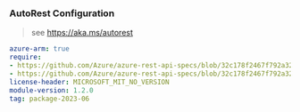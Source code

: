 ### AutoRest Configuration

> see https://aka.ms/autorest

``` yaml
azure-arm: true
require:
- https://github.com/Azure/azure-rest-api-specs/blob/32c178f2467f792a322f56174be244135d2c907f/specification/iothub/resource-manager/readme.md
- https://github.com/Azure/azure-rest-api-specs/blob/32c178f2467f792a322f56174be244135d2c907f/specification/iothub/resource-manager/readme.go.md
license-header: MICROSOFT_MIT_NO_VERSION
module-version: 1.2.0
tag: package-2023-06
```